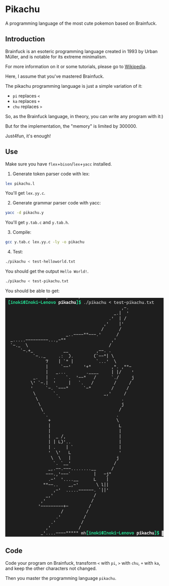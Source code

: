 # Pikachu

A programming language of the most cute pokemon based on Brainfuck.

## Introduction

Brainfuck is an esoteric programming language created in 1993 by Urban Müller, and is notable for its extreme minimalism.

For more information on it or some tutorials, please go to [Wikipedia](https://en.wikipedia.org/wiki/Brainfuck).

Here, I assume that you've mastered Brainfuck.

The pikachu programming language is just a simple variation of it:
- `pi` replaces `<`
- `ka` replaces `+`
- `chu` replaces `>`

So, as the Brainfuck language, in theory, you can write any program with it:)

But for the implementation, the "memory" is limited by 300000.

Just4fun, it's enough!

## Use

Make sure you have `flex`+`bison`/`lex`+`yacc` installed.

1. Generate token parser code with lex:

```bash
lex pikachu.l
```

You'll get `lex.yy.c`.

2. Generate grammar parser code with yacc:

```bash
yacc -d pikachu.y
```

You'll get `y.tab.c` and `y.tab.h`.

3. Compile:

```bash
gcc y.tab.c lex.yy.c -ly -o pikachu
```

4. Test:

```bash
./pikachu < test-helloworld.txt
```

You should get the output `Hello World!`.

```bash
./pikachu < test-pikachu.txt
```

You should be able to get:

![Pikachu.png](pikachu.png)

## Code

Code your program on Brainfuck, transform `<` with `pi`, `>` with `chu`, `+` with `ka`, and keep the other characters not changed.

Then you master the programming language `pikachu`.
